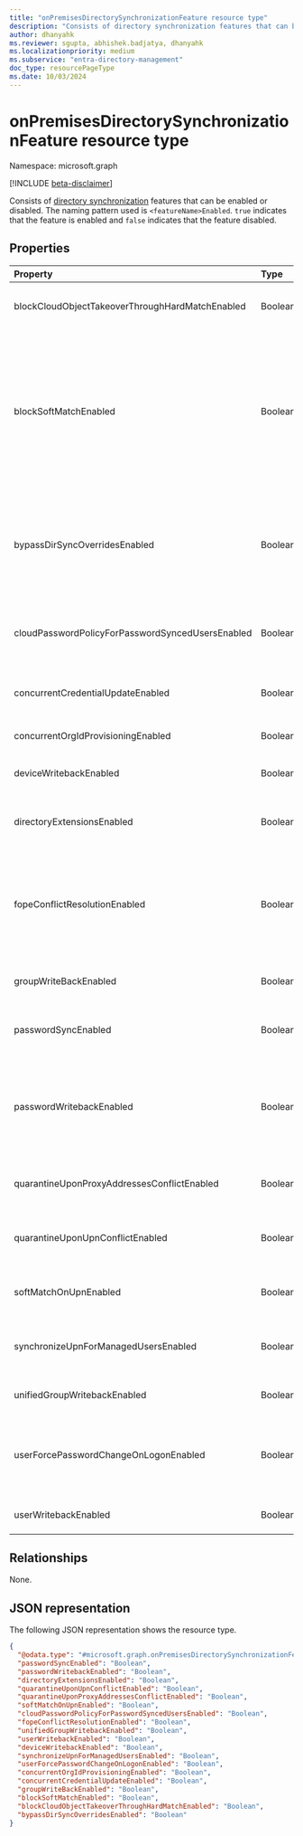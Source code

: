```yaml
---
title: "onPremisesDirectorySynchronizationFeature resource type"
description: "Consists of directory synchronization features that can be enabled or disabled."
author: dhanyahk
ms.reviewer: sgupta, abhishek.badjatya, dhanyahk
ms.localizationpriority: medium
ms.subservice: "entra-directory-management"
doc_type: resourcePageType
ms.date: 10/03/2024
---
```


# onPremisesDirectorySynchronizationFeature resource type

Namespace: microsoft.graph

[!INCLUDE [beta-disclaimer](../../includes/beta-disclaimer.md)]

Consists of [directory synchronization](../resources/onpremisesdirectorysynchronization.md) features that can be enabled or disabled. The naming pattern used is `<featureName>Enabled`. `true` indicates that the feature is enabled and `false` indicates that the feature disabled.

## Properties

| Property                                         | Type    | Description                                                                                                                                                  |
| :----------------------------------------------- | :------ | :----------------------------------------------------------------------------------------------------------------------------------------------------------- |
| blockCloudObjectTakeoverThroughHardMatchEnabled  | Boolean | Used to block cloud object takeover via source anchor hard match if enabled.                                                                                 |
| blockSoftMatchEnabled                            | Boolean | Use to block soft match for all objects if enabled for the  tenant. Customers are encouraged to enable this feature and keep it enabled until soft matching is required again for their tenancy. This flag should be enabled again after any soft matching has been completed and is no longer needed.                                                                                                  |
| bypassDirSyncOverridesEnabled                    | Boolean | When `true`, persists the values of _Mobile_ and _OtherMobile_ in on-premises AD during sync cycles instead of values of _MobilePhone_ or _AlternateMobilePhones_ in Microsoft Entra ID.                                    |
| cloudPasswordPolicyForPasswordSyncedUsersEnabled | Boolean | Used to indicate that cloud password policy applies to users whose passwords are synchronized from on-premises.                                              |
| concurrentCredentialUpdateEnabled                | Boolean | Used to enable concurrent user credentials update in OrgId.                                                                                                  |
| concurrentOrgIdProvisioningEnabled               | Boolean | Used to enable concurrent user creation in OrgId.                                                                                                            |
| deviceWritebackEnabled                           | Boolean | Used to indicate that device write-back is enabled.                                                                                                          |
| directoryExtensionsEnabled                       | Boolean | Used to indicate that [directory extensions](/graph/api/resources/extensionProperty) are being synced from on-premises AD to Microsoft Entra ID.                                                                        |
| fopeConflictResolutionEnabled                    | Boolean | Used to indicate that for a Microsoft Forefront Online Protection for Exchange (FOPE) migrated tenant, the conflicting proxy address should be migrated over. |
| groupWriteBackEnabled                            | Boolean | Used to enable object-level group writeback feature for additional group types.                                                                              |
| passwordSyncEnabled                              | Boolean | Used to indicate on-premise password synchronization is enabled.                                                                                             |
| passwordWritebackEnabled                         | Boolean | Used to indicate that writeback of password resets from Microsoft Entra ID to on-premises AD is enabled. **This property isn't in use and updating it isn't supported.**                                                                       |
| quarantineUponProxyAddressesConflictEnabled      | Boolean | Used to indicate that we should quarantine objects with conflicting proxy address.                                                                           |
| quarantineUponUpnConflictEnabled                 | Boolean | Used to indicate that we should quarantine objects conflicting with duplicate userPrincipalName.                                                                           |
| softMatchOnUpnEnabled                            | Boolean | Used to indicate that we should soft match objects based on userPrincipalName.                                                                                |
| synchronizeUpnForManagedUsersEnabled             | Boolean | Used to indicate that we should synchronize userPrincipalName objects for managed users with licenses.                                                              |
| unifiedGroupWritebackEnabled                     | Boolean | Used to indicate that Microsoft 365 Group write-back is enabled.                                                                                             |
| userForcePasswordChangeOnLogonEnabled            | Boolean | Used to indicate that feature to force password change for a user on logon is enabled while synchronizing on-premise credentials.                            |
| userWritebackEnabled                             | Boolean | Used to indicate that user writeback is enabled.                                                                                                            |

## Relationships

None.

## JSON representation

The following JSON representation shows the resource type.
<!-- {
  "blockType": "resource",
  "@odata.type": "microsoft.graph.onPremisesDirectorySynchronizationFeature"
}
-->
``` json
{
  "@odata.type": "#microsoft.graph.onPremisesDirectorySynchronizationFeature",
  "passwordSyncEnabled": "Boolean",
  "passwordWritebackEnabled": "Boolean",
  "directoryExtensionsEnabled": "Boolean",
  "quarantineUponUpnConflictEnabled": "Boolean",
  "quarantineUponProxyAddressesConflictEnabled": "Boolean",
  "softMatchOnUpnEnabled": "Boolean",
  "cloudPasswordPolicyForPasswordSyncedUsersEnabled": "Boolean",
  "fopeConflictResolutionEnabled": "Boolean",
  "unifiedGroupWritebackEnabled": "Boolean",
  "userWritebackEnabled": "Boolean",
  "deviceWritebackEnabled": "Boolean",
  "synchronizeUpnForManagedUsersEnabled": "Boolean",
  "userForcePasswordChangeOnLogonEnabled": "Boolean",
  "concurrentOrgIdProvisioningEnabled": "Boolean",
  "concurrentCredentialUpdateEnabled": "Boolean",
  "groupWriteBackEnabled": "Boolean",
  "blockSoftMatchEnabled": "Boolean",
  "blockCloudObjectTakeoverThroughHardMatchEnabled": "Boolean",
  "bypassDirSyncOverridesEnabled": "Boolean"
}
```
